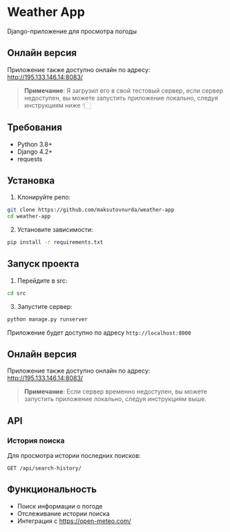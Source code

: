 # Weather App 

Django-приложение для просмотра погоды

## Онлайн версия

Приложение также доступно онлайн по адресу: http://195.133.146.14:8083/

> **Примечание**: Я загрузил его в свой тестовый сервер, если сервер недоступен, вы можете запустить приложение локально, следуя инструкциям ниже 👇🏻

## Требования

- Python 3.8+
- Django 4.2+
- requests

## Установка

1. Клонируйте репо:
```bash
git clone https://github.com/maksutovnurda/weather-app
cd weather-app
```

2. Установите зависимости:
```bash
pip install -r requirements.txt
```


## Запуск проекта

1. Перейдите в src:
```bash
cd src
```

3. Запустите сервер:
```bash
python manage.py runserver
```

Приложение будет доступно по адресу `http://localhost:8000`

## Онлайн версия

Приложение также доступно онлайн по адресу: http://195.133.146.14:8083/

> **Примечание**: Если сервер временно недоступен, вы можете запустить приложение локально, следуя инструкциям выше.

## API

### История поиска
Для просмотра истории последних поисков:
```
GET /api/search-history/
```

## Функциональность

- Поиск информации о погоде
- Отслеживание истории поиска
- Интеграция с https://open-meteo.com/